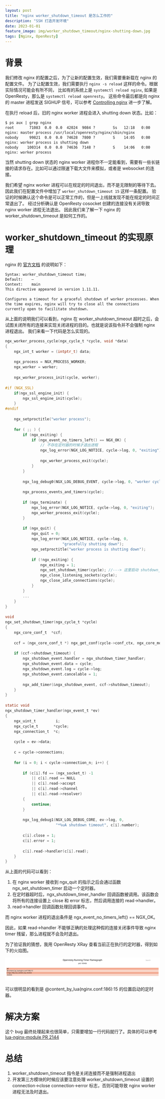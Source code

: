 ```yaml
---
layout: post
title: "nginx worker_shutdown_timeout 是怎么工作的"
description: "SSH 打造开发环境"
date: 2023-01-01
feature_image: img/worker_shutdown_timeout/nginx-shutting-down.jpg
tags: [Nginx, OpenResty]
---
```


# 背景

我们修改 nginx 的配置之后，为了让新的配置生效，我们需要重新载在 nginx 的配置文件。
为了让配置生效，我们需要执行 `nginx -s reload` 这样的命令。根据实际情况可能会有所不同，
比如有的系统上是 `systemctl reload nginx`, 如果是 OpenResty，那么是 `systemctl reload openresty`。
这些命令最后都是向 nginx 的 master 进程发送 SIGHUP 信号，可以参考 [Controlling nginx](http://nginx.org/en/docs/control.html) 进一步了解。

在执行 reload 后，旧的 nginx worker 进程会进入 shutting down 状态。比如：

```shell
$ ps aux | grep nginx
root       71083  0.0  0.0  42024  9084 ?        Ss   12:18   0:00 nginx: master process /usr/local/openresty/nginx/sbin/nginx
nobody     99821  0.0  0.0  74628  7800 ?        S    14:05   0:00 nginx: worker process is shutting down
nobody    100314  0.0  0.0  74636  7148 ?        S    14:06   0:00 nginx: worker process
```

当然 shutting down 状态的 nginx worker 进程你不一定能看到，需要有一些长链接的请求存在。比如可以通过限速下载大文件来模拟，或者是 websocket 的连接。

我们希望 nginx worker 进程可以在规定的时间退出，而不是无限制的等待下去。
因此我们在配置文件中增加了 `worker_shutdown_timeout 15` 这样一条配置。
验证的时候确认这个命令是可以正常工作的，但是一上线就发现不能在规定的时间正常退出了。
经过分析确认是 OpenResty cosocket 创建的连接没有关闭导致 nginx worker 进程无法退出。
因此我们来了解一下 nginx 的 worker_shutdown_timeout 是如何工作的。

# worker_shutdown_timeout 的实现原理

nginx 的 [官方文档](http://nginx.org/en/docs/ngx_core_module.html#worker_shutdown_timeout) 的说明如下：

```text
Syntax:	worker_shutdown_timeout time;
Default:	—
Context:	main
This directive appeared in version 1.11.11.

Configures a timeout for a graceful shutdown of worker processes. When the time expires, nginx will try to close all the connections currently open to facilitate shutdown.
```

从上面的说明我们可以看到，nginx 在 worker_shutdown_timeout 超时之后，会试图关闭所有的连接来实现关闭进程的目的。也就是说该指令并不会强制 nginx 进程退出。
我们来看一下代码是怎么实现的。


```c
ngx_worker_process_cycle(ngx_cycle_t *cycle, void *data)
{
    ngx_int_t worker = (intptr_t) data;

    ngx_process = NGX_PROCESS_WORKER;
    ngx_worker = worker;

    ngx_worker_process_init(cycle, worker);

#if (NGX_SSL)
    if(ngx_ssl_engine_init) {
        ngx_ssl_engine_init(cycle);
    }
#endif
    
    ngx_setproctitle("worker process");

    for ( ;; ) {
        if (ngx_exiting) {
            if (ngx_event_no_timers_left() == NGX_OK) {
                // 不存在定时器的时候才退出进程
                ngx_log_error(NGX_LOG_NOTICE, cycle->log, 0, "exiting");

                ngx_worker_process_exit(cycle);
            }
        }

        ngx_log_debug0(NGX_LOG_DEBUG_EVENT, cycle->log, 0, "worker cycle");

        ngx_process_events_and_timers(cycle);

        if (ngx_terminate) {
            ngx_log_error(NGX_LOG_NOTICE, cycle->log, 0, "exiting");
            ngx_worker_process_exit(cycle);
        }

        if (ngx_quit) {
            ngx_quit = 0;
            ngx_log_error(NGX_LOG_NOTICE, cycle->log, 0,
                          "gracefully shutting down");
            ngx_setproctitle("worker process is shutting down");

            if (!ngx_exiting) {
                ngx_exiting = 1;
                ngx_set_shutdown_timer(cycle); //---> 这里启动 shutdown_timeout 的定时器
                ngx_close_listening_sockets(cycle);
                ngx_close_idle_connections(cycle);
            }
        }
        ...
    }
}

void
ngx_set_shutdown_timer(ngx_cycle_t *cycle)
{
    ngx_core_conf_t  *ccf;

    ccf = (ngx_core_conf_t *) ngx_get_conf(cycle->conf_ctx, ngx_core_module);

    if (ccf->shutdown_timeout) {
        ngx_shutdown_event.handler = ngx_shutdown_timer_handler;
        ngx_shutdown_event.data = cycle;
        ngx_shutdown_event.log = cycle->log;
        ngx_shutdown_event.cancelable = 1;

        ngx_add_timer(&ngx_shutdown_event, ccf->shutdown_timeout);
    }
}

static void
ngx_shutdown_timer_handler(ngx_event_t *ev)
{
    ngx_uint_t         i;
    ngx_cycle_t       *cycle;
    ngx_connection_t  *c;

    cycle = ev->data;

    c = cycle->connections;

    for (i = 0; i < cycle->connection_n; i++) {

        if (c[i].fd == (ngx_socket_t) -1
            || c[i].read == NULL
            || c[i].read->accept
            || c[i].read->channel
            || c[i].read->resolver)
        {
            continue;
        }

        ngx_log_debug1(NGX_LOG_DEBUG_CORE, ev->log, 0,
                       "*%uA shutdown timeout", c[i].number);

        c[i].close = 1;
        c[i].error = 1;

        c[i].read->handler(c[i].read);
    }
}

```

从上面的代码可以看到：

1. 在 nginx worker 接收到 ngx_quit 的指示之后会通过函数 ngx_set_shutdown_timer 启动一个定时器。
2. 在定时器超时后，ngx_shutdown_timer_handler 回调函数被调用。该函数会将所有的连接设置上 close 和 error 标志，然后调用连接的 read->handler。
3. read->handler 回调函数处理回调事件。

而 nginx worker 进程的退出条件是 ngx_event_no_timers_left() == NGX_OK。

因此，如果 read->handler 不能够正确的处理这种假的连接关闭事件导致 nginx timer 残留，那么进程就不会及时退出。

为了验证我的猜想，我用 OpenResty XRay 查看当前正在执行的定时器，得到如下的火焰图。

![](../img/worker_shutdown_timeout/shutting-down-timer.svg)

可以很明显的看到是 @content_by_lua(nginx.conf:186):15 的位置启动的定时器。

# 解决方案

这个 bug 最终处理起来也很简单，只需要增加一行代码就行了。具体的可以参考 [lua-nginx-module PR 2144](https://github.com/openresty/lua-nginx-module/pull/2144)

# 总结

1. worker_shutdown_timeout 指令是关闭连接而不是强制进程退出
2. 开发第三方模块的时候应该要注意处理 worker_shutdown_timeout 设置的 connection->close connection->error 标志，否则可能导致 nginx worker 进程无法及时退出。
